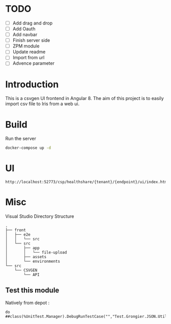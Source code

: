 # TODO 

- [ ] Add drag and drop
- [ ] Add Oauth
- [ ] Add navbar
- [ ] Finish server side
- [ ] ZPM module
- [ ] Update readme
- [ ] Import from url
- [ ] Advence parameter

# Introduction 
This is a csvgen UI frontend in Angular 8.
The aim of this project is to easily import csv file to Iris from a web ui.

# Build 
Run the server

```sh
docker-compose up -d
```

# UI
```
http://localhost:52773/csp/healthshare/{tenant}/{endpoint}/ui/index.html
```

# Misc
Visual Studio Directory Structure

```
.
├── front
│   ├── e2e
│   │   └── src
│   └── src
│       ├── app
│       │   └── file-upload
│       ├── assets
│       └── environments
└── src
    └── CSVGEN
        └── API
```

 ## Test this module
 
 Natively from depot :
 
 ```objectscript
 do ##class(%UnitTest.Manager).DebugRunTestCase("","Test.Grongier.JSON.Utils",,)
 ```

